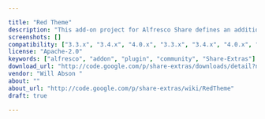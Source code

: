 ```yaml
---

title: "Red Theme"
description: "This add-on project for Alfresco Share defines an additional theme for Alfresco Share using a red colour scheme. This is a useful project for learning how to build custom themes. Owner Will Abson ‌ Versions Community 3.3.x Community 3.4.x Community 4.0.x Enterprise 3.3.x Enterprise 3.4.x Enterprise 4.0.x Enterprise 4.1.x License Type Apache Project Page Google Code Archive - Long-term storage for Google Code Project Hosting. Download Page http://code.google.com/p/share-extras/downloads/detail?name=red-theme-0.1.jar Tags Share-Extras Component Type Share Theme Extension Points Installation JAR Products Share Web Client"
screenshots: []
compatibility: ["3.3.x", "3.4.x", "4.0.x", "3.3.x", "3.4.x", "4.0.x", "4.1.x"]
license: "Apache-2.0"
keywords: ["alfresco", "addon", "plugin", "community", "Share-Extras"]
download_url: "http://code.google.com/p/share-extras/downloads/detail?name=red-theme-0.1.jar"
vendor: "Will Abson ‌"
about: ""
about_url: "http://code.google.com/p/share-extras/wiki/RedTheme"
draft: true

---
```

